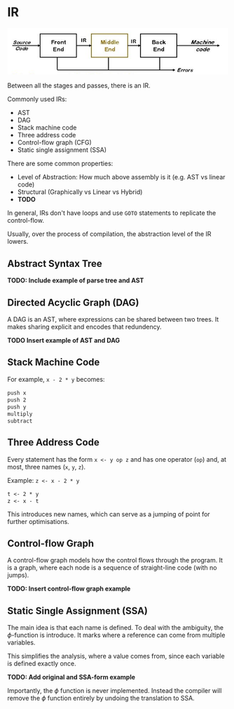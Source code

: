 # IR

![image-20231006083926701](./res/4_IR/image-20231006083926701.png)

Between all the stages and passes, there is an IR. 

Commonly used IRs:

* AST
* DAG
* Stack machine code
* Three address code
* Control-flow graph (CFG)
* Static single assignment (SSA)

There are some common properties:

* Level of Abstraction:
  How much above assembly is it (e.g. AST vs linear code)
* Structural (Graphically vs Linear vs Hybrid)
* **TODO**

In general, IRs don't have loops and use `GOTO` statements to replicate the control-flow.

Usually, over the process of compilation, the abstraction level of the IR lowers.

## Abstract Syntax Tree

**TODO: Include example of parse tree and AST**

## Directed Acyclic Graph (DAG)

A DAG is an AST, where expressions can be shared between two trees. It makes sharing explicit and encodes that redundency.

**TODO Insert example of AST and DAG**

## Stack Machine Code

For example, `x - 2 * y` becomes:

```
push x
push 2
push y
multiply
subtract
```

## Three Address Code

Every statement has the form `x <- y op z` and has one operator (`op`) and, at most, three names (`x`, `y`, `z`).

Example: `z <- x - 2 * y`

```
t <- 2 * y
z <- x - t
```

This introduces new names, which can serve as a jumping of point for further optimisations.

## Control-flow Graph

A control-flow graph models how the control flows through the program. It is a graph, where each node is a sequence of straight-line code (with no jumps).

**TODO: Insert control-flow graph example**

## Static Single Assignment (SSA)

The main idea is that each name is defined. To deal with the ambiguity, the $\phi$-function is introduce. It marks where a reference can come from multiple variables. 

This simplifies the analysis, where a value comes from, since each variable is defined exactly once.

**TODO: Add original and SSA-form example**

Importantly, the $\phi$ function is never implemented. Instead the compiler will remove the $\phi$ function entirely by undoing the translation to SSA.
